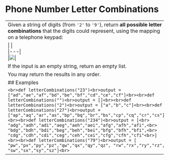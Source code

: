 # Phone Number Letter Combinations

|                                                                                                                                                                                                                                                                                                                                                                                                                                                                                                                                                                                                                                                                                                                         |
| ----------------------------------------------------------------------------------------------------------------------------------------------------------------------------------------------------------------------------------------------------------------------------------------------------------------------------------------------------------------------------------------------------------------------------------------------------------------------------------------------------------------------------------------------------------------------------------------------------------------------------------------------------------------------------------------------------------------------- |
| Given a string of digits (from `'2'` to `'9'`), return **all possible letter combinations** that the digits could represent, using the mapping on a telephone keypad:                                                                                                                                                                                                                                                                                                                                                                                                                                                                                                                                                   |
| \|   \|<br>\|---\|<br>\|![](https://ci3.googleusercontent.com/meips/ADKq_Nb_jbsJCCDLl7ohu4ZeNkJsjgrXxA7ZWgZ4LXYtWQdb7zgQTefAFZqI91cMPH8E3-nwlluURqIbrWtsYi5xlqb3UF-n6rh2JlSfO46UTjqz-VKDmhaeI_ftl_FAsEZA7CuYguZhE2ojmONX-owxJviD-Jai2uK4aAMynyiUr_oqJHTQBTigRWXA6feLgyGSHPnvg0rxElzy7z8aYfcjICW3PBE2ClSceWCTQ01y_LSN1KKqcP2aIykZ3iPcxfwWyoj3Ab5FDOwkBa6SttcM4_szBhx2=s0-d-e1-ft#https://media.beehiiv.com/cdn-cgi/image/fit=scale-down,format=auto,onerror=redirect,quality=80/uploads/asset/file/84268104-74e5-49a9-9444-fb816b039d1e/Telephone-keypad2.svg.png?t=1759815001)\|                                                                                                                                        |
| If the input is an empty string, return an empty list.                                                                                                                                                                                                                                                                                                                                                                                                                                                                                                                                                                                                                                                                  |
| You may return the results in any order.                                                                                                                                                                                                                                                                                                                                                                                                                                                                                                                                                                                                                                                                                |
| ## Examples                                                                                                                                                                                                                                                                                                                                                                                                                                                                                                                                                                                                                                                                                                             |
| ```<br>def letterCombinations("23")<br>output = ["ad","ae","af","bd","be","bf","cd","ce","cf"]<br><br>def letterCombinations("")<br>output = []<br><br>def letterCombinations("2")<br>output = ["a","b","c"]<br><br>def letterCombinations("27")<br>output = ["ap","aq","ar","as","bp","bq","br","bs","cp","cq","cr","cs"]<br><br>def letterCombinations("234")<br>output = [<br>    "adg","adh","adi","aeg","aeh","aei","afg","afh","afi",<br>    "bdg","bdh","bdi","beg","beh","bei","bfg","bfh","bfi",<br>    "cdg","cdh","cdi","ceg","ceh","cei","cfg","cfh","cfi"<br>]<br><br>def letterCombinations("79")<br>output = [ "pw","px","py","pz","qw","qx","qy","qz", "rw","rx","ry","rz", "sw","sx","sy","sz"]<br>``` |
